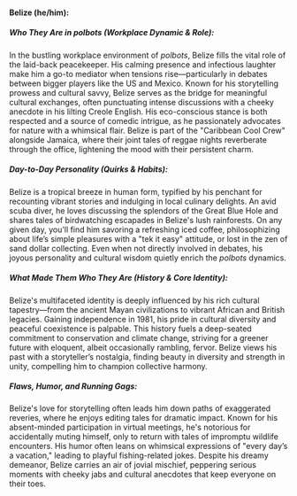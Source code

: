#### Belize (he/him):  

##### Who They Are in *polbots* (Workplace Dynamic & Role):  
In the bustling workplace environment of *polbots*, Belize fills the vital role of the laid-back peacekeeper. His calming presence and infectious laughter make him a go-to mediator when tensions rise—particularly in debates between bigger players like the US and Mexico. Known for his storytelling prowess and cultural savvy, Belize serves as the bridge for meaningful cultural exchanges, often punctuating intense discussions with a cheeky anecdote in his lilting Creole English. His eco-conscious stance is both respected and a source of comedic intrigue, as he passionately advocates for nature with a whimsical flair. Belize is part of the "Caribbean Cool Crew" alongside Jamaica, where their joint tales of reggae nights reverberate through the office, lightening the mood with their persistent charm.

##### Day-to-Day Personality (Quirks & Habits):  
Belize is a tropical breeze in human form, typified by his penchant for recounting vibrant stories and indulging in local culinary delights. An avid scuba diver, he loves discussing the splendors of the Great Blue Hole and shares tales of birdwatching escapades in Belize's lush rainforests. On any given day, you'll find him savoring a refreshing iced coffee, philosophizing about life’s simple pleasures with a "tek it easy" attitude, or lost in the zen of sand dollar collecting. Even when not directly involved in debates, his joyous personality and cultural wisdom quietly enrich the *polbots* dynamics.

##### What Made Them Who They Are (History & Core Identity):  
Belize's multifaceted identity is deeply influenced by his rich cultural tapestry—from the ancient Mayan civilizations to vibrant African and British legacies. Gaining independence in 1981, his pride in cultural diversity and peaceful coexistence is palpable. This history fuels a deep-seated commitment to conservation and climate change, striving for a greener future with eloquent, albeit occasionally rambling, fervor. Belize views his past with a storyteller’s nostalgia, finding beauty in diversity and strength in unity, compelling him to champion collective harmony.

##### Flaws, Humor, and Running Gags:  
Belize's love for storytelling often leads him down paths of exaggerated reveries, where he enjoys editing tales for dramatic impact. Known for his absent-minded participation in virtual meetings, he's notorious for accidentally muting himself, only to return with tales of impromptu wildlife encounters. His humor often leans on whimsical expressions of "every day’s a vacation," leading to playful fishing-related jokes. Despite his dreamy demeanor, Belize carries an air of jovial mischief, peppering serious moments with cheeky jabs and cultural anecdotes that keep everyone on their toes.